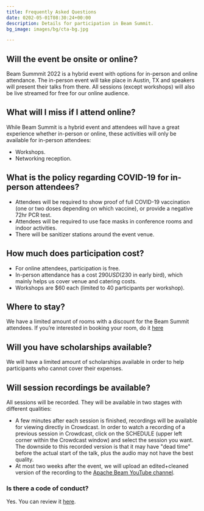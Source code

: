 ```yaml
---
title: Frequently Asked Questions
date: 0202-05-01T08:30:24+00:00
description: Details for participation in Beam Summit.
bg_image: images/bg/cta-bg.jpg

---
```


## Will the event be onsite or online?
Beam Summmit 2022 is a hybrid event with options for in-person and online attendance. The in-person event will take place in Austin, TX and speakers will present their talks from there. All sessions (except workshops) will also be live streamed for free for our online audience.

## What will I miss if I attend online?
While Beam Summit is a hybrid event and attendees will have a great experience whether in-person or online, these activities will only be available for in-person attendees:
* Workshops.
* Networking reception.

## What is the policy regarding COVID-19 for in-person attendees?
* Attendees will be required to show proof of full COVID-19 vaccination (one or two doses depending on which vaccine), or provide a negative 72hr PCR test.
* Attendees will be required to use face masks in conference rooms and indoor activities.
* There will be sanitizer stations around the event venue.

## How much does participation cost?
* For online attendees, participation is free. 
* In-person attendance has a cost $290 USD ($230 in early bird), which mainly helps us cover venue and catering costs.
* Workshops are $60 each (limited to 40 participants per workshop).

## Where to stay?

We have a limited amount of rooms with a discount for the Beam Summit attendees. If you’re interested in booking your room, do it [here](https://book.passkey.com/go/SUBEAM0722)

## Will you have scholarships available?
We will have a limited amount of scholarships available in order to help participants who cannot cover their expenses.

## Will session recordings be available?
All sessions will be recorded. They will be available in two stages with different qualities:
* A few minutes after each session is finished, recordings will be available for viewing directly in Crowdcast. In order to watch a recording of a previous session in Crowdcast, click on the SCHEDULE (upper left corner within the Crowdcast window) and select the session you want. The downside to this recorded version is that it may have "dead time" before the actual start of the talk, plus the audio may not have the best quality.
* At most two weeks after the event, we will upload an edited+cleaned version of the recording to the [Apache Beam YouTube channel](https://www.youtube.com/channel/UChNnb_YO_7B0HlW6FhAXZZQ).

### Is there a code of conduct?
Yes. You can review it [here](/coc).

